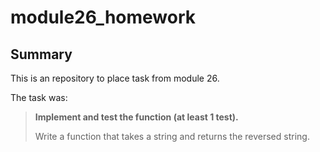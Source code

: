 # module26_homework

## Summary

This is an repository to place task from module 26.

The task was:

> **Implement and test the function (at least 1 test).**
>
> Write a function that takes a string and returns the reversed string.
